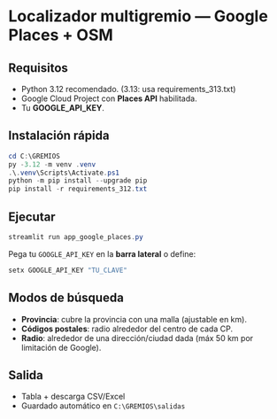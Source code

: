 
# Localizador multigremio — Google Places + OSM

## Requisitos
- Python 3.12 recomendado. (3.13: usa requirements_313.txt)
- Google Cloud Project con **Places API** habilitada.
- Tu **GOOGLE_API_KEY**.

## Instalación rápida
```powershell
cd C:\GREMIOS
py -3.12 -m venv .venv
.\.venv\Scripts\Activate.ps1
python -m pip install --upgrade pip
pip install -r requirements_312.txt
```

## Ejecutar
```powershell
streamlit run app_google_places.py
```
Pega tu `GOOGLE_API_KEY` en la **barra lateral** o define:
```powershell
setx GOOGLE_API_KEY "TU_CLAVE"
```

## Modos de búsqueda
- **Provincia**: cubre la provincia con una malla (ajustable en km).  
- **Códigos postales**: radio alrededor del centro de cada CP.  
- **Radio**: alrededor de una dirección/ciudad dada (máx 50 km por limitación de Google).

## Salida
- Tabla + descarga CSV/Excel
- Guardado automático en `C:\GREMIOS\salidas`

